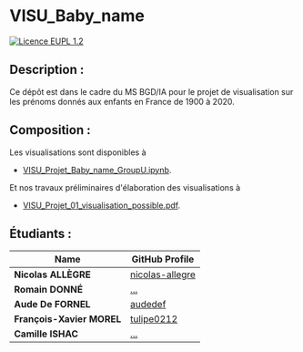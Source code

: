 # **VISU_Baby_name**

[![Licence EUPL 1.2](https://img.shields.io/badge/licence-EUPL_1.2-blue)](https://interoperable-europe.ec.europa.eu/collection/eupl/eupl-text-eupl-12)

## **Description :**

Ce dépôt est dans le cadre du MS BGD/IA pour le projet de visualisation sur les prénoms donnés aux enfants en France de 1900 à 2020.

## **Composition :**

Les visualisations sont disponibles à
- [VISU_Projet_Baby_name_GroupU.ipynb](notebooks/VISU_Projet_Baby_name_GroupU.ipynb).

Et nos travaux préliminaires d'élaboration des visualisations à
- [VISU_Projet_01_visualisation_possible.pdf](notebooks/VISU_Projet_01_visualisation_possible.pdf).

## **Étudiants :**

| Name               | GitHub Profile                              |
|--------------------|---------------------------------------------|
| **Nicolas ALLÈGRE**| [nicolas-allegre](https://github.com/nicolas-allegre) |
| **Romain DONNÉ**   | [...](https://github.com/...) |
| **Aude De FORNEL**   | [audedef](https://github.com/audedef) |
| **François-Xavier MOREL**   | [tulipe0212](https://github.com/tulipe0212) |
| **Camille ISHAC**   | [...](https://github.com/...) |
